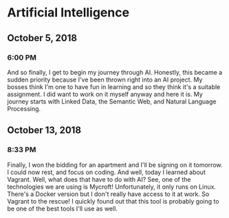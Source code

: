 # Artificial Intelligence

## October 5, 2018

### 6:00 PM

And so finally, I get to begin my journey through AI. Honestly, this became a sudden priority because I've been thrown right into an AI project. My bosses think I'm one to have fun in learning and so they think it's a suitable assignment. I did want to work on it myself anyway and here it is. My journey starts with Linked Data, the Semantic Web, and Natural Language Processing.

## October 13, 2018

### 8:33 PM

Finally, I won the bidding for an apartment and I'll be signing on it tomorrow. I could now rest, and focus on coding. And well, today I learned about Vagrant. Well, what does that have to do with AI? See, one of the technologies we are using is Mycroft! Unfortunately, it only runs on Linux. There's a Docker version but I don't really have access to it at work. So Vagrant to the rescue! I quickly found out that this tool is probably going to be one of the best tools I'll use as well.
